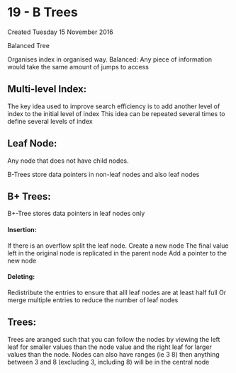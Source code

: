 # 19 - B Trees
Created Tuesday 15 November 2016

Balanced Tree

Organises index in organised way.
Balanced: Any piece of information would take the same amount of jumps to access

Multi-level Index:
------------------
The key idea used to improve search efficiency is to add another level of index to the initial level of index
This idea can be repeated several times to define several levels of index


Leaf Node:
----------
Any node that does not have child nodes. 

B-Trees store data pointers in non-leaf nodes and also leaf nodes

B+ Trees:
---------
B+-Tree stores data pointers in leaf nodes only


#### Insertion:
If there is an overflow split the leaf node.
Create a new node 
The final value left in the original node is replicated in the parent node
Add a pointer to the new node
	
#### Deleting:
Redistribute the entries to ensure that alll leaf nodes are at least half full
Or merge multiple entries to reduce the number of leaf nodes


Trees:
------
Trees are aranged such that you can follow the nodes by viewing the left leaf for smaller values than the node value and the right leaf for larger values than the node. 
Nodes can also have ranges (ie 3 8) then anything between 3 and 8 (excluding 3, including 8) will be in the central node
	




